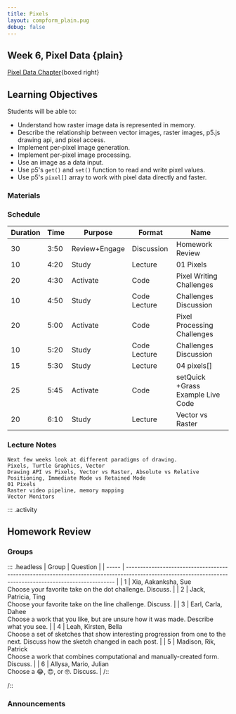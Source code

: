 ```yaml
---
title: Pixels
layout: compform_plain.pug
debug: false
---
```


## Week 6, Pixel Data {plain}

[Pixel Data Chapter](./index.html){boxed right}

## Learning Objectives

Students will be able to:

- Understand how raster image data is represented in memory.
- Describe the relationship between vector images, raster images, p5.js drawing api, and pixel access.
- Implement per-pixel image generation.
- Implement per-pixel image processing.
- Use an image as a data input.
- Use p5's `get()` and `set()` function to read and write pixel values.
- Use p5's `pixel[]` array to work with pixel data directly and faster.

### Materials

### Schedule

<!--
| Time | ESA           | Type         | Activity                          |
| ---- | ------------- | ------------ | --------------------------------- |
| Pre  | TBA           | -            | TBA                               |
| 3:50 | Review+Engage | Discussion   | Homework Review                   |
| 4:20 | Study         | Lecture      | 01 Pixels                         |
| 4:30 | Activate      | Code         | Pixel Writing Challenges          |
| 4:50 | Study         | Code Lecture | Challenges Discussion             |
| 5:00 | Activate      | Code         | Pixel Processing Challenges       |
| 5:20 | Study         | Code Lecture | Challenges Discussion             |
| 5:30 | Study         | Lecture      | 04 pixels[]                       |
| 5:45 | Activate      | Code         | setQuick +Grass Example Live Code |
| 6:10 | Study         | Lecture      | Vector vs Raster                  |
-->

| Duration | Time | Purpose       | Format       | Name                              |
| -------- | ---- | ------------- | ------------ | --------------------------------- |
| 30       | 3:50 | Review+Engage | Discussion   | Homework Review                   |
| 10       | 4:20 | Study         | Lecture      | 01 Pixels                         |
| 20       | 4:30 | Activate      | Code         | Pixel Writing Challenges          |
| 10       | 4:50 | Study         | Code Lecture | Challenges Discussion             |
| 20       | 5:00 | Activate      | Code         | Pixel Processing Challenges       |
| 10       | 5:20 | Study         | Code Lecture | Challenges Discussion             |
| 15       | 5:30 | Study         | Lecture      | 04 pixels[]                       |
| 25       | 5:45 | Activate      | Code         | setQuick +Grass Example Live Code |
| 20       | 6:10 | Study         | Lecture      | Vector vs Raster                  |

### Lecture Notes

```
Next few weeks look at different paradigms of drawing.
Pixels, Turtle Graphics, Vector
Drawing API vs Pixels, Vector vs Raster, Absolute vs Relative Positioning, Immediate Mode vs Retained Mode
01 Pixels
Raster video pipeline, memory mapping
Vector Monitors
```

::: .activity

## Homework Review

### Groups

::: .headless
| Group | Question |
| ----- | -------------------------------------------------------------------------------------------------------------------------------------------------------- |
| 1 | Xia, Aakanksha, Sue <br/> Choose your favorite take on the dot challenge. Discuss. |
| 2 | Jack, Patricia, Ting <br/> Choose your favorite take on the line challenge. Discuss. |
| 3 | Earl, Carla, Dahee <br/> Choose a work that you like, but are unsure how it was made. Describe what you see. |
| 4 | Leah, Kirsten, Bella <br/> Choose a set of sketches that show interesting progression from one to the next. Discuss how the sketch changed in each post. |
| 5 | Madison, Rik, Patrick <br/> Choose a work that combines computational and manually-created form. Discuss. |
| 6 | Allysa, Mario, Julian <br/> Choose a 😂, 😍, or 🤓. Discuss. |
/::

/::

<!-- Choose a project that presents an interesting direction for further design inquiry. Suggest possible variations on this project. -->

### Announcements

<style> 
    .headless thead {
        display: none;
    }
</style>
